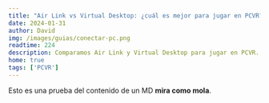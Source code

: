 ```yaml
---
title: "Air Link vs Virtual Desktop: ¿cuál es mejor para jugar en PCVR?"
date: 2024-01-31
author: David
img: /images/guias/conectar-pc.png
readtime: 224
description: Comparamos Air Link y Virtual Desktop para jugar en PCVR. Rendimiento, calidad y facilidad.
home: true
tags: ['PCVR']
---
```

Esto es una prueba del contenido de un MD **mira como mola**.